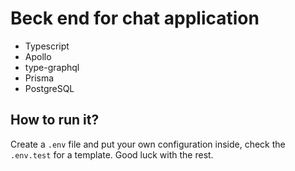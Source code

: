 # Beck end for chat application

- Typescript
- Apollo
- type-graphql
- Prisma
- PostgreSQL

## How to run it?

Create a `.env` file and put your own configuration inside, check the `.env.test` for a template. Good luck with the rest.
